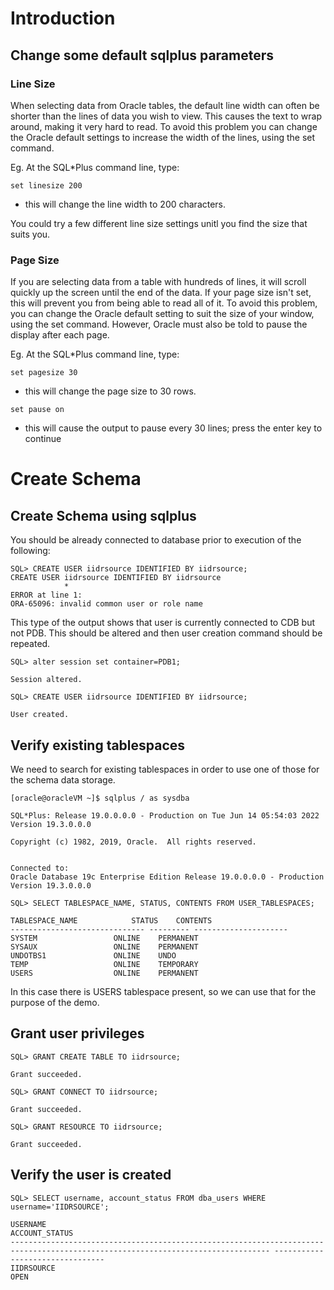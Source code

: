 # Introduction

## Change some default sqlplus parameters
### Line Size
When selecting data from Oracle tables, the default line width can often be shorter than the lines of data you wish to view. This causes the text to wrap around, making it very hard to read. To avoid this problem you can change the Oracle default settings to increase the width of the lines, using the
set command.

Eg. At the SQL*Plus command line, type:
```
set linesize 200
```
 - this will change the line width to 200 characters.

You could try a few different line size settings unitl you find the size that suits you.
### Page Size
If you are selecting data from a table with hundreds of lines, it will scroll quickly up the screen until the end of the data. If your page size isn't set, this will prevent you from being able to read all of it. To avoid this problem, you can change the Oracle default setting to suit the size of your window, using the set command. However, Oracle must also be told to pause the display after each page.

Eg. At the SQL*Plus command line, type:
```
set pagesize 30
```
 - this will change the page size to 30 rows.
```
set pause on
```
 - this will cause the output to pause every 30 lines; press the enter key to continue



# Create Schema

## Create Schema using sqlplus
You should be already connected to database prior to execution of the following:
```
SQL> CREATE USER iidrsource IDENTIFIED BY iidrsource;
CREATE USER iidrsource IDENTIFIED BY iidrsource
            *
ERROR at line 1:
ORA-65096: invalid common user or role name
```
This type of the output shows that user is currently connected to CDB but not PDB. This should be altered and then user creation command should be repeated.
```
SQL> alter session set container=PDB1;

Session altered.

SQL> CREATE USER iidrsource IDENTIFIED BY iidrsource;

User created.
```
## Verify existing tablespaces
We need to search for existing tablespaces in order to use one of those for the schema data storage.
```
[oracle@oracleVM ~]$ sqlplus / as sysdba

SQL*Plus: Release 19.0.0.0.0 - Production on Tue Jun 14 05:54:03 2022
Version 19.3.0.0.0

Copyright (c) 1982, 2019, Oracle.  All rights reserved.


Connected to:
Oracle Database 19c Enterprise Edition Release 19.0.0.0.0 - Production
Version 19.3.0.0.0

SQL> SELECT TABLESPACE_NAME, STATUS, CONTENTS FROM USER_TABLESPACES;

TABLESPACE_NAME 	       STATUS	 CONTENTS
------------------------------ --------- ---------------------
SYSTEM			       ONLINE	 PERMANENT
SYSAUX			       ONLINE	 PERMANENT
UNDOTBS1		       ONLINE	 UNDO
TEMP			       ONLINE	 TEMPORARY
USERS			       ONLINE	 PERMANENT
```
In this case there is USERS tablespace present, so we can use that for the purpose of the demo.






## Grant user privileges

```
SQL> GRANT CREATE TABLE TO iidrsource;

Grant succeeded.

SQL> GRANT CONNECT TO iidrsource;

Grant succeeded.

SQL> GRANT RESOURCE TO iidrsource;

Grant succeeded.

```
## Verify the user is created
```
SQL> SELECT username, account_status FROM dba_users WHERE username='IIDRSOURCE';

USERNAME															 ACCOUNT_STATUS
-------------------------------------------------------------------------------------------------------------------------------- --------------------------------
IIDRSOURCE															 OPEN

```
